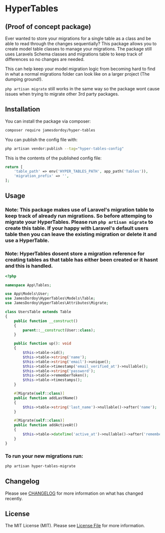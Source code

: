 # HyperTables

## (Proof of concept package)

Ever wanted to store your migrations for a single table as a class and be able to read through the changes sequentially? This package allows you to create model table classes to manage your migrations. The package still uses Laravels Schema classes and migrations table to keep track of differences so no changes are needed.

This can help keep your model migration logic from becoming hard to find in what a normal migrations folder can look like on a larger project (The dumping ground!).

`php artisan migrate` still works in the same way so the package wont cause issues when trying to migrate other 3rd party packages. 

## Installation

You can install the package via composer:

```bash
composer require jamesdordoy/hyper-tables
```

You can publish the config file with:

```bash
php artisan vendor:publish --tag="hyper-tables-config"
```

This is the contents of the published config file:

```php
return [
    'table_path' => env('HYPER_TABLES_PATH', app_path('Tables')),
    'migration_prefix' => '',
];
```

## Usage

### Note: This package makes use of Laravel's migration table to keep track of already run migrations. So before attemping to migrate your HyperTables. Please run `php artisan migrate` to create this table. If your happy with Laravel's default users table then you can leave the existing migration or delete it and use a HyperTable.

### Note: HyperTables dosent store a migration reference for creating tables as that table has either been created or it hasnt and this is handled.

```php
<?php

namespace App\Tables;

use App\Models\User;
use JamesDordoy\HyperTables\Models\Table;
use JamesDordoy\HyperTables\Attributes\Migrate;

class UsersTable extends Table
{
    public function __construct()
    {
        parent::__construct(User::class);
    }

    public function up(): void
    {
        $this->table->id();
        $this->table->string('name');
        $this->table->string('email')->unique();
        $this->table->timestamp('email_verified_at')->nullable();
        $this->table->string('password');
        $this->table->rememberToken();
        $this->table->timestamps();
    }

    #[Migrate(self::class)]
    public function addLastName()
    {
        $this->table->string('last_name')->nullable()->after('name');
    }

    #[Migrate(self::class)]
    public function addActiveAt()
    {
        $this->table->dateTime('active_at')->nullable()->after('remember_token');
    }
}
```

### To run your new migrations run:
```bash
php artisan hyper-tables-migrate
```

## Changelog

Please see [CHANGELOG](CHANGELOG.md) for more information on what has changed recently.

## License

The MIT License (MIT). Please see [License File](LICENSE.md) for more information.
